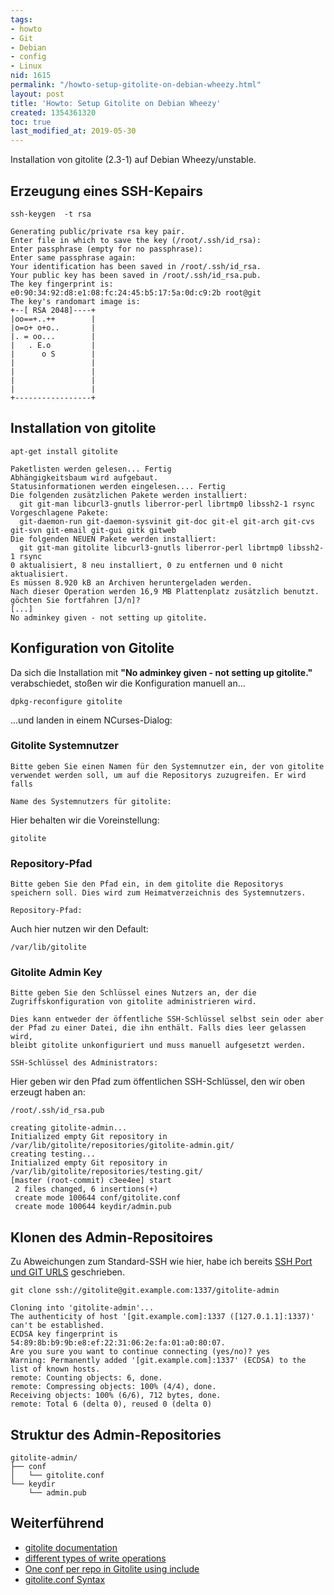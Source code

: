 ```yaml
---
tags:
- howto
- Git
- Debian
- config
- Linux
nid: 1615
permalink: "/howto-setup-gitolite-on-debian-wheezy.html"
layout: post
title: 'Howto: Setup Gitolite on Debian Wheezy'
created: 1354361320
toc: true
last_modified_at: 2019-05-30
---
```

Installation von gitolite (2.3-1) auf Debian Wheezy/unstable.


## Erzeugung eines SSH-Kepairs
```
ssh-keygen  -t rsa
```
```
Generating public/private rsa key pair.
Enter file in which to save the key (/root/.ssh/id_rsa): 
Enter passphrase (empty for no passphrase): 
Enter same passphrase again: 
Your identification has been saved in /root/.ssh/id_rsa.
Your public key has been saved in /root/.ssh/id_rsa.pub.
The key fingerprint is:
e0:90:34:92:d8:e1:08:fc:24:45:b5:17:5a:0d:c9:2b root@git
The key's randomart image is:
+--[ RSA 2048]----+
|oo==+..++        |
|o=o+ o+o..       |
|. = oo...        |
|   . E.o         |
|      o S        |
|                 |
|                 |
|                 |
|                 |
+-----------------+
```

## Installation von gitolite
```
apt-get install gitolite
```
<!--break-->
```
Paketlisten werden gelesen... Fertig
Abhängigkeitsbaum wird aufgebaut.       
Statusinformationen werden eingelesen.... Fertig
Die folgenden zusätzlichen Pakete werden installiert:
  git git-man libcurl3-gnutls liberror-perl librtmp0 libssh2-1 rsync
Vorgeschlagene Pakete:
  git-daemon-run git-daemon-sysvinit git-doc git-el git-arch git-cvs git-svn git-email git-gui gitk gitweb
Die folgenden NEUEN Pakete werden installiert:
  git git-man gitolite libcurl3-gnutls liberror-perl librtmp0 libssh2-1 rsync
0 aktualisiert, 8 neu installiert, 0 zu entfernen und 0 nicht aktualisiert.
Es müssen 8.920 kB an Archiven heruntergeladen werden.
Nach dieser Operation werden 16,9 MB Plattenplatz zusätzlich benutzt.
göchten Sie fortfahren [J/n]? 
[...]
No adminkey given - not setting up gitolite.
```

## Konfiguration von Gitolite
Da sich die Installation mit <strong>"No adminkey given - not setting up gitolite."</strong> verabschiedet, stoßen wir die Konfiguration manuell an...
```
dpkg-reconfigure gitolite
```
...und landen in einem NCurses-Dialog: 

### Gitolite Systemnutzer

```
Bitte geben Sie einen Namen für den Systemnutzer ein, der von gitolite verwendet werden soll, um auf die Repositorys zuzugreifen. Er wird falls  

Name des Systemnutzers für gitolite:
```

Hier behalten wir die Voreinstellung:
```
gitolite
```

### Repository-Pfad
```
Bitte geben Sie den Pfad ein, in dem gitolite die Repositorys speichern soll. Dies wird zum Heimatverzeichnis des Systemnutzers.  

Repository-Pfad:
```

Auch hier nutzen wir den Default:
```
/var/lib/gitolite
```

### Gitolite Admin Key
```
Bitte geben Sie den Schlüssel eines Nutzers an, der die Zugriffskonfiguration von gitolite administrieren wird.                                  
                                                                                                                                                        
Dies kann entweder der öffentliche SSH-Schlüssel selbst sein oder aber der Pfad zu einer Datei, die ihn enthält. Falls dies leer gelassen wird,     
bleibt gitolite unkonfiguriert und muss manuell aufgesetzt werden.                                                                                   
                                                                                                                                                        
SSH-Schlüssel des Administrators:                                                       
```

Hier geben wir den Pfad zum öffentlichen SSH-Schlüssel, den wir oben erzeugt haben an:
```
/root/.ssh/id_rsa.pub
```

```
creating gitolite-admin...
Initialized empty Git repository in /var/lib/gitolite/repositories/gitolite-admin.git/
creating testing...
Initialized empty Git repository in /var/lib/gitolite/repositories/testing.git/
[master (root-commit) c3ee4ee] start
 2 files changed, 6 insertions(+)
 create mode 100644 conf/gitolite.conf
 create mode 100644 keydir/admin.pub
```

## Klonen des Admin-Repositoires
Zu Abweichungen zum Standard-SSH wie hier,
habe ich bereits  <a href="/node/990">SSH Port und GIT URLS</a> geschrieben.
```
git clone ssh://gitolite@git.example.com:1337/gitolite-admin 
```

```
Cloning into 'gitolite-admin'...
The authenticity of host '[git.example.com]:1337 ([127.0.1.1]:1337)' can't be established.
ECDSA key fingerprint is 54:89:8b:b9:9b:e8:ef:22:31:06:2e:fa:01:a0:80:07.
Are you sure you want to continue connecting (yes/no)? yes
Warning: Permanently added '[git.example.com]:1337' (ECDSA) to the list of known hosts.
remote: Counting objects: 6, done.
remote: Compressing objects: 100% (4/4), done.
Receiving objects: 100% (6/6), 712 bytes, done.
remote: Total 6 (delta 0), reused 0 (delta 0)
```

## Struktur des Admin-Repositories
```
gitolite-admin/
├── conf
│   └── gitolite.conf
└── keydir
    └── admin.pub
```

## Weiterführend
<ul>
 <li><a href="http://gitolite.com/gitolite/master-toc.html">gitolite documentation</a></li>
<li><a href="http://sitaramc.github.com/gitolite/write-types.html">different types of write operations</a></li>
 <li><a href="http://eosrei.net/blog/2012/01/one-conf-repo-gitolite-using-include">One conf per repo in Gitolite using include </a></li>
 <li><a href="http://sitaramc.github.com/gitolite/syntax.html">gitolite.conf Syntax</a></li>
 
</ul>
